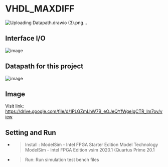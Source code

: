 # VHDL_MAXDIFF
![Uploading Datapath.drawio (3).png…]()

## Interface I/O
![image](https://github.com/VuTuanAnh-1368/VHDL_MAXDIFF/assets/92041804/3b67f3eb-bafd-47fa-beb0-67e184c5c19f)

## Datapath for this project
![image](https://github.com/VuTuanAnh-1368/VHDL_MAXDIFF/assets/92041804/8040420c-f51d-4c83-b049-9a545587a242)

## Image
Visit link: https://drive.google.com/file/d/1PLGZmLhW7B_eOJeQYfWgeIgCTR_lm7ov/view

## Setting and Run
- > Install : ModelSim - Intel FPGA Starter Edition Model Technology ModelSim - Intel FPGA Edition vsim 2020.1 (Quartus Prime 20.1
- > Run: Run simulation test bench files
